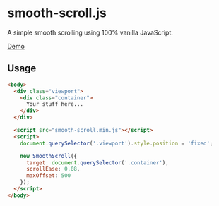 # smooth-scroll.js
A simple smooth scrolling using 100% vanilla JavaScript.

[Demo](https://rayc2045.github.io/SmoothScroll/)

## Usage
```html
<body>
  <div class="viewport">
    <div class="container">
      Your stuff here...
    </div>
  </div>

  <script src="smooth-scroll.min.js"></script>
  <script>
    document.querySelector('.viewport').style.position = 'fixed';

    new SmoothScroll({
      target: document.querySelector('.container'),
      scrollEase: 0.08,
      maxOffset: 500
    });
  </script>
</body>
```
